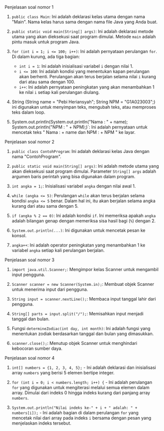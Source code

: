 Penjelasan soal nomor 1
1. `public class Main`: Ini adalah deklarasi kelas utama dengan nama "Main". Nama kelas harus sama dengan nama file Java yang Anda buat.

2. `public static void main(String[] args)`: Ini adalah deklarasi metode utama yang akan dieksekusi saat program dimulai. Metode `main` adalah pintu masuk untuk program Java.

3. `for (int i = 1; i <= 100; i++)`: Ini adalah pernyataan perulangan `for`. Di dalam kurung, ada tiga bagian:
   - `int i = 1`: Ini adalah inisialisasi variabel `i` dengan nilai 1.
   - `i <= 100`: Ini adalah kondisi yang menentukan kapan perulangan akan berhenti. Perulangan akan terus berjalan selama nilai `i` kurang dari atau sama dengan 100.
   - `i++`: Ini adalah pernyataan peningkatan yang akan menambahkan 1 ke nilai `i` setiap kali perulangan diulang.

4. String (String name = "Pebi Heriansyah";
String NPM = "G1A023003";) ini digunakan untuk menyimpan teks, mengubah teks, atau memproses teks dalam loop. 

5. System.out.println(System.out.println("Nama : " + name);
System.out.println("NPM : " + NPM);)`: Ini adalah pernyataan untuk mencetak teks " Nama : + name dan NPM : + NPM " ke layar.

Penjelasan soal nomor 2
1. `public class ContohProgram`: Ini adalah deklarasi kelas Java dengan nama "ContohProgram".

2. `public static void main(String[] args)`: Ini adalah metode utama yang akan dieksekusi saat program dimulai. Parameter `String[] args` adalah argumen baris perintah yang bisa digunakan dalam program.

3. `int angka = 1;`: Inisialisasi variabel `angka` dengan nilai awal 1.

4. `while (angka <= 5)`: Perulangan `while` akan terus berjalan selama kondisi `angka <= 5` benar. Dalam hal ini, itu akan berjalan selama angka kurang dari atau sama dengan 5.

5. `if (angka % 2 == 0)`: Ini adalah kondisi `if`. Ini memeriksa apakah `angka` adalah bilangan genap dengan memeriksa sisa hasil bagi (`%`) dengan 2.

6. `System.out.println(...)`: Ini digunakan untuk mencetak pesan ke konsol.

7. `angka++`: Ini adalah operator peningkatan yang menambahkan 1 ke variabel `angka` setiap kali perulangan berjalan.

Penjelasan soal nomor 3
1. `import java.util.Scanner;`: Mengimpor kelas Scanner untuk mengambil input pengguna.

2. `Scanner scanner = new Scanner(System.in);`: Membuat objek Scanner untuk menerima input dari pengguna.

3. `String input = scanner.nextLine();`: Membaca input tanggal lahir dari pengguna.

4. `String[] parts = input.split("/");`: Memisahkan input menjadi tanggal dan bulan.

5. Fungsi `determineZodiac(int day, int month)`: Ini adalah fungsi yang menentukan zodiak berdasarkan tanggal dan bulan yang dimasukkan.
6. `scanner.close();`: Menutup objek Scanner untuk menghindari kebocoran sumber daya.

Penjelasan soal nomor 4
1. `int[] numbers = {1, 2, 3, 4, 5};` - Ini adalah deklarasi dan inisialisasi array `numbers` yang berisi 5 elemen bertipe integer.

2. `for (int i = 0; i < numbers.length; i++) {` - Ini adalah perulangan `for` yang digunakan untuk mengiterasi melalui semua elemen dalam array. Dimulai dari indeks 0 hingga indeks kurang dari panjang array `numbers`.

3. `System.out.println("Nilai indeks ke-" + i + " adalah: " + numbers[i]);` - Ini adalah bagian di dalam perulangan `for` yang mencetak nilai dari array pada indeks `i` bersama dengan pesan yang menjelaskan indeks tersebut.
